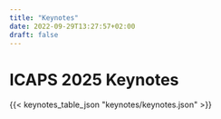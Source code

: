 ```yaml
---
title: "Keynotes"
date: 2022-09-29T13:27:57+02:00
draft: false
---
```


# ICAPS 2025 Keynotes


{{< keynotes_table_json "keynotes/keynotes.json" >}}



